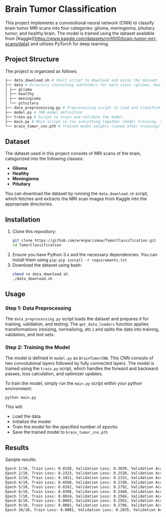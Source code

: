 # Brain Tumor Classification

This project implements a convolutional neural network (CNN) to classify brain tumor MRI scans into four categories: glioma, meningioma, pituitary tumor, and healthy brain. The model is trained using the dataset available from [Kaggle][https://www.kaggle.com/datasets/rm1000/brain-tumor-mri-scans/data] and utilizes PyTorch for deep learning.

## Project Structure

The project is organized as follows:
```bash
├── data_download.sh # Shell script to download and unzip the dataset 
├── data # Directory containing subfolders for each class (glioma, healthy, meningioma, pituitary) 
│ ├── glioma 
│ ├── healthy 
│ ├── meningioma 
│ └── pituitary 
├── data_preprocessing.py # Preprocessing script to load and transform the dataset 
├── model.py # CNN model definition 
├── train.py # Script to train and validate the model 
├── main.py # Main script to tie everything together (model training, saving) 
└── brain_tumor_cnn.pth # Trained model weights (saved after training)
```

## Dataset

The dataset used in this project consists of MRI scans of the brain, categorized into the following classes:

- **Glioma**
- **Healthy**
- **Meningioma**
- **Pituitary**

You can download the dataset by running the `data_download.sh` script, which fetches and extracts the MRI scan images from Kaggle into the appropriate directories.

## Installation

1. Clone this repository:
   ```bash
   git clone https://github.com/wrenparismoe/TumorClassification.git
   cd TumorClassification
   ```
2. Ensure you have Python 3.x and the necessary dependencies. You can install them using `pip`:
   `pip install -r requirements.txt`
3. Download the dataset using bash:
   ```bash
   chmod +x data_download.sh
   ./data_download.sh
   ```

## Usage

### Step 1: Data Preprocessing
The `data_preprocessing.py` script loads the dataset and prepares it for training, validation, and testing. The `get_data_loaders` function applies transformations (resizing, normalizing, etc.) and splits the data into training, validation, and test sets.

### Step 2: Training the Model
The model is defined in `model.py` as `BrainTumorCNN`. This CNN consists of two convolutional layers followed by fully connected layers. The model is trained using the `train.py` script, which handles the forward and backward passes, loss calculation, and optimizer updates.

To train the model, simply run the `main.py` script within your python environment:
```
python main.py
```

This will:
- Load the data
- Initialize the model
- Train the model for the specified number of epochs
- Save the trained model to `brain_tumor_cnn.pth`

## Results

Sample results:
```bash
Epoch 1/10, Train Loss: 0.8158, Validation Loss: 0.3039, Validation Accuracy: 88.03%
Epoch 2/10, Train Loss: 0.2323, Validation Loss: 0.2520, Validation Accuracy: 91.36%
Epoch 3/10, Train Loss: 0.1011, Validation Loss: 0.2152, Validation Accuracy: 92.69%
Epoch 4/10, Train Loss: 0.0568, Validation Loss: 0.2199, Validation Accuracy: 92.97%
Epoch 5/10, Train Loss: 0.0392, Validation Loss: 0.2792, Validation Accuracy: 93.45%
Epoch 6/10, Train Loss: 0.0366, Validation Loss: 0.2440, Validation Accuracy: 93.26%
Epoch 7/10, Train Loss: 0.0024, Validation Loss: 0.2584, Validation Accuracy: 94.02%
Epoch 8/10, Train Loss: 0.0003, Validation Loss: 0.2563, Validation Accuracy: 94.11%
Epoch 9/10, Train Loss: 0.0001, Validation Loss: 0.2706, Validation Accuracy: 94.21%
Epoch 10/10, Train Loss: 0.0001, Validation Loss: 0.2835, Validation Accuracy: 94.11%
```






